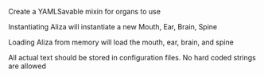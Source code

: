Create a YAMLSavable mixin for organs to use

Instantiating Aliza will instantiate a new Mouth, Ear, Brain, Spine

Loading Aliza from memory will load the mouth, ear, brain, and spine

All actual text should be stored in configuration files. No hard coded strings
are allowed


